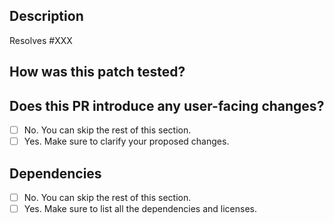 ## Description
<!--
Hey! Thank you for the contribution! Please go through https://github.com/linkedin/feathr/blob/main/docs/dev_guide/pull_request_guideline.md for more information.

Describe
- What changes to make and why you are making these changes.
- How are you going to achieve your goal Describe what testings you have done, for example, performance testing etc.

If this PR resolves an issue be sure to include "Resolves #XXX" to correctly link and close the issue upon merge.
-->

Resolves #XXX

## How was this patch tested?
<!--
If you're unsure about what to test, where to add tests, or how to run tests, please feel free to ask. We'd be happy to help.
-->

## Does this PR introduce any user-facing changes?
<!--
If yes, please clarify the previous behavior and the change this PR proposes - provide the console output, description and/or an example to show the behavior difference if possible.
If no, choose 'No'.
-->
- [ ] No. You can skip the rest of this section.
- [ ] Yes. Make sure to clarify your proposed changes.

## Dependencies
<!--
Please list the new dependencies in the PR description with

- What's their license
- Are they compatible with our license
-->
- [ ] No. You can skip the rest of this section.
- [ ] Yes. Make sure to list all the dependencies and licenses.
